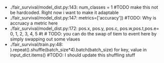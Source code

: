 - ./fair_survival/model_dist.py:143:    num_classes = 1 #TODO make this not be hardcoded.  Right now i want to make it adaptable
- ./fair_survival/model_dist.py:147:            metrics=['accuracy']) #TODO: Why is accruacy a metric here
- ./fair_survival/model_dist.py:172:    pos.x, pos.y, pos.c, pos.w,pos.t,pos.e= 0, 1, 2, 3, 4, 5 #t # TODO: you can do the swap of tiem to event here by simply swapping out  some vlaues 
- ./fair_survival/train.py:48:        ).repeat().shuffle(batch_size*4).batch(batch_size) for key, value in input_dict.items() #TODO: I should update this shuffling stuff
